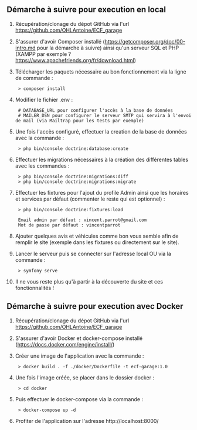 ## Démarche à suivre pour execution en local 

1. Récupération/clonage du dépot GitHub via l'url https://github.com/OHLAntoine/ECF_garage

2. S'assurer d'avoir Composer installé (https://getcomposer.org/doc/00-intro.md pour la démarche à suivre) ainsi qu'un serveur SQL et PHP (XAMPP par exemple ? https://www.apachefriends.org/fr/download.html)

3. Télécharger les paquets nécessaire au bon fonctionnement via la ligne de commande :

        > composer install

4. Modifier le fichier .env :

        # DATABASE_URL pour configurer l'accès à la base de données
        # MAILER_DSN pour configurer le serveur SMTP qui servira à l'envoi de mail (via Mailtrap pour les tests par exemple)

5. Une fois l'accès configuré, effectuer la creation de la base de données avec la commande :

        > php bin/console doctrine:database:create

6. Effectuer les migrations nécessaires à la création des différentes tables avec les commandes :

        > php bin/console doctrine:migrations:diff
        > php bin/console doctrine:migrations:migrate

7. Effectuer les fixtures pour l'ajout du profile Admin ainsi que les horaires et services par défaut (commenter le reste qui est optionnel) :

        > php bin/console doctrine:fixtures:load 

        Email admin par défaut : vincent.parrot@gmail.com
        Mot de passe par défaut : vincentparrot

8. Ajouter quelques avis et véhicules comme bon vous semble afin de remplir le site (exemple dans les fixtures ou directement sur le site).

9. Lancer le serveur puis se connecter sur l'adresse local OU via la commande :

        > symfony serve

10. Il ne vous reste plus qu'à partir à la découverte du site et ces fonctionnalités !


## Démarche à suivre pour execution avec Docker

1. Récupération/clonage du dépot GitHub via l'url https://github.com/OHLAntoine/ECF_garage

2. S'assurer d'avoir Docker et docker-compose installé (https://docs.docker.com/engine/install/)

3. Créer une image de l'application avec la commande :

        > docker build . -f ./docker/Dockerfile -t ecf-garage:1.0

4. Une fois l'image créée, se placer dans le dossier docker :

        > cd docker

5. Puis effectuer le docker-compose via la commande :

        > docker-compose up -d

6. Profiter de l'application sur l'adresse http://localhost:8000/
